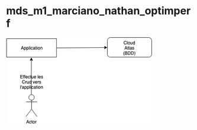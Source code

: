 # mds_m1_marciano_nathan_optimperf
![Schema Architecture](https://github.com/BarYohai33/mds_m1_marciano_nathan_optimperf/blob/master/Untitled%20Diagram.png)